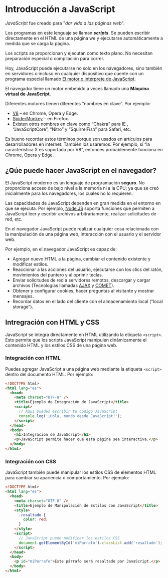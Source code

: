 # Introducción a JavaScript

_JavaScript_ fue creado para "_dar vida a las páginas web_".

Los programas en este lenguaje se llaman **_scripts_**. Se pueden escribir directamente en el HTML de una página we y ejecutarse automáticamente a medida que se carga la página.

Los scripts se proporcionan y ejecutan como texto plano. No necesitan preparación especial o compilación para correr.

Hoy, JavaScript puede ejecutarse no solo en los navegadores, sino también en servidores o incluso en cualquier dispositivo que cuente con un programa especial llamado [El motor o intérprete de JavaScript](https://es.wikipedia.org/wiki/Int%C3%A9rprete_de_JavaScript).

El navegador tiene un motor embebido a veces llamado una **Máquina virtual de JavaScript**.

Diferentes motores tienen diferentes “nombres en clave”. Por ejemplo:

- [V8](<https://es.wikipedia.org/wiki/V8_(int%C3%A9rprete_de_JavaScript)>) – en Chrome, Opera y Edge.
- [SpiderMonkey](https://es.wikipedia.org/wiki/SpiderMonkey) – en Firefox.
- Existen otros nombres en clave como “Chakra” para IE , “JavaScriptCore”, “Nitro” y “SquirrelFish” para Safari, etc.

Es bueno recordar estos términos porque son usados en artículos para desarrolladores en internet. También los usaremos. Por ejemplo, si “la característica X es soportada por V8”, entonces probablemente funciona en Chrome, Opera y Edge.

## ¿Qúe puede hacer JavaScript en el navegador?

El JavaScript moderno es un lenguaje de programación **seguro**. No proporciona acceso de bajo nivel a la memoria ni a la CPU; ya que se creó inicialmente para los navegadores, los cuales no lo requieren.

Las capacidades de JavaScript dependen en gran medida en el entorno en que se ejecuta. Por ejemplo, [Node.JS](https://es.wikipedia.org/wiki/Node.js) soporta funciones que permiten a JavaScript leer y escribir archivos arbitrariamente, realizar solicitudes de red, etc.

En el navegador JavaScript puede realizar cualquier cosa relacionada con la manipulación de una página web, interacción con el usuario y el servidor web.

Por ejemplo, en el navegador JavaScript es capaz de:

- Agregar nuevo HTML a la página, cambiar el contenido existente y modificar estilos.
- Reaccionar a las acciones del usuario, ejecutarse con los clics del ratón, movimientos del puntero y al oprimir teclas.
- Enviar solicitudes de red a servidores remotos, descargar y cargar archivos (Tecnologías llamadas [AJAX](https://es.wikipedia.org/wiki/AJAX) y [COMET](https://es.wikipedia.org/wiki/Comet)).
- Obtener y configurar cookies, hacer preguntas al visitante y mostrar mensajes.
- Recordar datos en el lado del cliente con el almacenamiento local (“local storage”).

## Intregración con HTML y CSS

JavaScript se integra directamente en HTML utilizando la etiqueta `<script>`. Esto permite que los scripts JavaScript manipulen dinámicamente el contenido HTML y los estilos CSS de una página web.

### Integración con HTML

Puedes agregar JavaScript a una página web mediante la etiqueta `<script>` dentro del documento HTML. Por ejemplo:

```html
<!DOCTYPE html>
<html lang="es">
  <head>
    <meta charset="UTF-8" />
    <title>Ejemplo de Integración de JavaScript</title>
    <script>
      // Aquí puedes escribir tu código JavaScript
      console.log('¡Hola, mundo desde JavaScript!');
    </script>
  </head>
  <body>
    <h1>Integración de JavaScript</h1>
    <p>JavaScript permite hacer que esta página sea interactiva.</p>
  </body>
</html>
```

### Integración con CSS

JavaScript también puede manipular los estilos CSS de elementos HTML para cambiar su apariencia o comportamiento. Por ejemplo:

```html
<!DOCTYPE html>
<html lang="es">
  <head>
    <meta charset="UTF-8" />
    <title>Ejemplo de Manipulación de Estilos con JavaScript</title>
    <style>
      .resaltado {
        color: red;
      }
    </style>
    <script>
      // JavaScript puede modificar los estilos CSS
      document.getElementById('miParrafo').classList.add('resaltado');
    </script>
  </head>
  <body>
    <p id="miParrafo">Este párrafo será resaltado por JavaScript.</p>
  </body>
</html>
```
